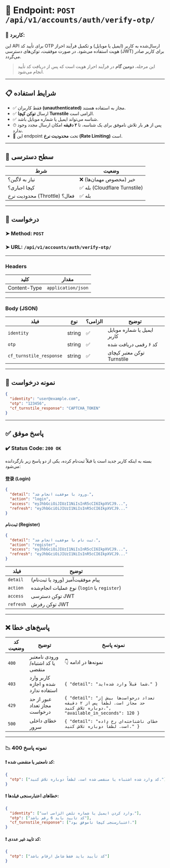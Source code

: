 # 📌 Endpoint: `POST /api/v1/accounts/auth/verify-otp/`

### 🎯 کاربرد:

این API برای تأیید کد OTP ارسال‌شده به کاربر (ایمیل یا موبایل) و تکمیل فرآیند احراز هویت استفاده می‌شود. در صورت موفقیت، توکن‌های دسترسی (JWT) برای کاربر صادر می‌گردد.

> این مرحله، **دومین گام** در فرآیند احراز هویت است که پس از دریافت کد تأیید انجام می‌شود.

---

## 📋 شرایط استفاده

* ✅ فقط کاربران **(unauthenticated)** مجاز به استفاده هستند.
* ✅ ارسال **توکن کپچا Turnstile** الزامی است.
* ✅ شناسه می‌تواند ایمیل یا شماره موبایل باشد.
* ⏱ پس از هر بار تلاش ناموفق برای یک شناسه، تا **۲ دقیقه** امکان ارسال مجدد وجود ندارد.
* 🚦 این endpoint تحت **محدودیت نرخ (Rate Limiting)** است.

---

## 🔐 سطح دسترسی

| شرط                          | وضعیت                        |
| ---------------------------- | ---------------------------- |
| نیاز به لاگین؟               | ❌ خیر (مخصوص مهمان‌ها)       |
| کپچا اجباری؟                 | ✅ بله (Cloudflare Turnstile) |
| محدودیت نرخ (Throttle) فعال؟ | ✅ بله                        |

---

## 📨 درخواست

### ➤ Method: `POST`

### ➤ URL: `/api/v1/accounts/auth/verify-otp/`

---

### Headers

| کلید         | مقدار              |
| ------------ | ------------------ |
| Content-Type | `application/json` |

---

### Body (JSON)

| فیلد                    | نوع    | الزامی؟ | توضیح                                     |
| ----------------------- | ------ | ------- | ----------------------------------------- |
| `identity`              | string | ✅       | ایمیل یا شماره موبایل کاربر               |
| `otp`                   | string | ✅       | کد ۶ رقمی دریافت شده                      |
| `cf_turnstile_response` | string | ✅       | توکن معتبر کپچای Turnstile                |

---

## 🧪 نمونه درخواست

```json
{
  "identity": "user@example.com",
  "otp": "123456",
  "cf_turnstile_response": "CAPTCHA_TOKEN"
}
```

---

## ✅ پاسخ موفق

### ✔️ Status Code: `200 OK`

بسته به اینکه کاربر جدید است یا قبلاً ثبت‌نام کرده، یکی از دو پاسخ زیر بازگردانده می‌شود:

#### 登录 (Login)

```json
{
  "detail": "ورود با موفقیت انجام شد.",
  "action": "login",
  "access": "eyJhbGciOiJIUzI1NiIsInR5cCI6IkpXVCJ9...",
  "refresh": "eyJhbGciOiJIUzI1NiIsInR5cCI6IkpXVCJ9..."
}
```

#### ثبت‌نام (Register)

```json
{
  "detail": "ثبت نام با موفقیت انجام شد.",
  "action": "register",
  "access": "eyJhbGciOiJIUzI1NiIsInR5cCI6IkpXVCJ9...",
  "refresh": "eyJhbGciOiJIUzI1NiIsInR5cCI6IkpXVCJ9..."
}
```

| فیلد      | توضیح                                      |
| --------- | ------------------------------------------ |
| `detail`  | پیام موفقیت‌آمیز (ورود یا ثبت‌نام)         |
| `action`  | نوع عملیات انجام‌شده (`login` یا `register`) |
| `access`  | توکن دسترسی JWT                           |
| `refresh` | توکن رفرش JWT                              |

---

## ❌ پاسخ‌های خطا

| کد وضعیت | توضیح                               | نمونه پاسخ                                                                                                      |
| -------- | ----------------------------------- | --------------------------------------------------------------------------------------------------------------- |
| `400`    | ورودی نامعتبر یا کد اشتباه/منقضی     | 👇 نمونه‌ها در ادامه                                                                                            |
| `403`    | کاربر وارد شده و اجازه استفاده ندارد    | `{ "detail": "شما قبلاً وارد شده‌اید." }`                                                                       |
| `429`    | عبور از حد مجاز تعداد درخواست       | `{ "detail": "تعداد درخواست‌ها بیش از حد مجاز است. لطفاً پس از ۲ دقیقه دوباره تلاش کنید.", "available_in_seconds": 120 }` |
| `500`    | خطای داخلی سرور                      | `{ "detail": "خطای ناشناخته‌ای رخ داده است. لطفاً دوباره تلاش کنید." }`                                         |

---

### 📉 نمونه پاسخ 400

#### ❗ کد نامعتبر یا منقضی شده:

```json
{
  "otp": ["کد وارد شده اشتباه یا منقضی شده است. لطفاً دوباره تلاش کنید."]
}
```

#### ❗ خطاهای اعتبارسنجی فیلدها:

```json
{
  "identity": ["وارد کردن ایمیل یا شماره تلفن الزامی است."],
  "otp": ["کد تایید باید 6 رقم باشد"],
  "cf_turnstile_response": ["اعتبارسنجی کپچا ناموفق بود."]
}
```

#### ❗ کد تایید غیر عددی:

```json
{
  "otp": ["کد تأیید باید فقط شامل ارقام باشد"]
}
```